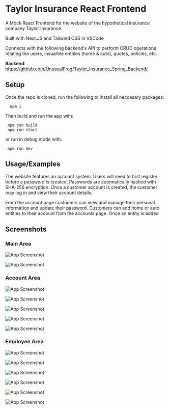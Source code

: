 
# Taylor Insurance React Frontend

A Mock React Frontend for the website of the hypothetical insurance company Taylor Insurance. 

Built with Next.JS and Tailwind CSS in VSCode

Connects with the following backend's API to perform CRUD operations relating the users, insuarble entities (home & auto), quotes, policies, etc.

**Backend**: https://github.com/UnusualFrog/Taylor_Insurance_Spring_Backend/


## Setup

Once the repo is cloned, run the following to install all neccesary packages:

```
  npm i
```

Then build and run the app with:

```
 npm run build
 npm run start
```

or run in debug mode with:

```
 npm run dev
```


## Usage/Examples

The website features an account system. Users will need to first register before a password is created. Passwords are automatically hashed with SHA-256 encryption. Once a customer account is created, the customer may log in and view their account details.

From the account page customers can view and manage their personal information and update their password. Customers can add home or auto entities to their account from the accounts page. Once an entity is added


## Screenshots

### Main Area

![App Screenshot](Screenshots/1.png)

![App Screenshot](Screenshots/7.png)

### Account Area

![App Screenshot](Screenshots/2.png)

![App Screenshot](Screenshots/3.png)

![App Screenshot](Screenshots/4.png)

![App Screenshot](Screenshots/5.png)

![App Screenshot](Screenshots/6.png)

### Employee Area

![App Screenshot](Screenshots/8.png)

![App Screenshot](Screenshots/9.png)

![App Screenshot](Screenshots/10.png)

![App Screenshot](Screenshots/11.png)

![App Screenshot](Screenshots/12.png)

![App Screenshot](Screenshots/13.png)

